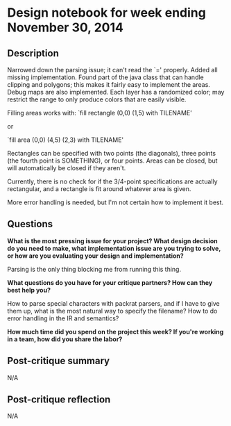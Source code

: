 # Design notebook for week ending November 30, 2014

## Description

Narrowed down the parsing issue; it can't read the `=' properly.
Added all missing implementation. Found part of the java class that can handle clipping and polygons; this makes it fairly easy to implement the areas.
Debug maps are also implemented. Each layer has a randomized color; may restrict the range to only produce colors that are easily visible.

Filling areas works with:
`fill rectangle (0,0) (1,5) with TILENAME'

or

`fill area (0,0) (4,5) (2,3) with TILENAME'

Rectangles can be specified with two points (the diagonals), three points (the fourth point is SOMETHING), or four points. Areas can be closed, but will automatically be closed if they aren't.

Currently, there is no check for if the 3/4-point specifications are actually rectangular, and a rectangle is fit around whatever area is given.

More error handling is needed, but I'm not certain how to implement it best.

## Questions

**What is the most pressing issue for your project? What design decision do
you need to make, what implementation issue are you trying to solve, or how
are you evaluating your design and implementation?**

Parsing is the only thing blocking me from running this thing.

**What questions do you have for your critique partners? How can they best help
you?**

How to parse special characters with packrat parsers, and if I have to give them up, what is the most natural way to specify the filename?
How to do error handling in the IR and semantics?

**How much time did you spend on the project this week? If you're working in a
team, how did you share the labor?**

## Post-critique summary

N/A

## Post-critique reflection

N/A
